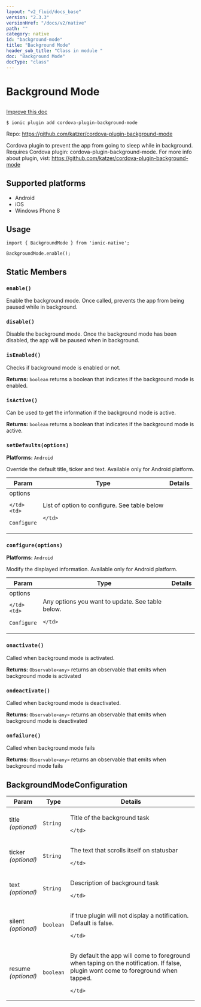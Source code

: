 ```yaml
---
layout: "v2_fluid/docs_base"
version: "2.3.3"
versionHref: "/docs/v2/native"
path: ""
category: native
id: "background-mode"
title: "Background Mode"
header_sub_title: "Class in module "
doc: "Background Mode"
docType: "class"
---
```








<h1 class="api-title">
  
  Background Mode
  

  

  </h1>

<a class="improve-v2-docs" href="http://github.com/driftyco/ionic-native/edit/master/src/plugins/backgroundmode.ts#L34">
  Improve this doc
</a>



<!-- decorators -->





<pre><code>$ ionic plugin add cordova-plugin-background-mode</code></pre>
<p>Repo:
  <a href="https://github.com/katzer/cordova-plugin-background-mode">
    https://github.com/katzer/cordova-plugin-background-mode
  </a>
</p>

<!-- description -->

<p>Cordova plugin to prevent the app from going to sleep while in background.
Requires Cordova plugin: cordova-plugin-background-mode. For more info about plugin, vist: <a href="https://github.com/katzer/cordova-plugin-background-mode">https://github.com/katzer/cordova-plugin-background-mode</a></p>


<!-- @platforms tag -->
<h2>Supported platforms</h2>

<ul>
  <li>Android</li><li>iOS</li><li>Windows Phone 8</li>
</ul>

<!-- @platforms tag end -->


<!-- if doc.decorators -->

<!-- @usage tag -->

<h2>Usage</h2>

<pre><code class="lang-typescript">import { BackgroundMode } from &#39;ionic-native&#39;;

BackgroundMode.enable();
</code></pre>




<!-- @property tags -->


<h2>Static Members</h2>

<div id="enable"></div>
<h3><code>enable()</code>
  
</h3>




Enable the background mode.
Once called, prevents the app from being paused while in background.










<div id="disable"></div>
<h3><code>disable()</code>
  
</h3>


Disable the background mode.
Once the background mode has been disabled, the app will be paused when in background.










<div id="isEnabled"></div>
<h3><code>isEnabled()</code>
  
</h3>




Checks if background mode is enabled or not.






<div class="return-value" markdown="1">
  <i class="icon ion-arrow-return-left"></i>
  <b>Returns:</b> 
<code>boolean</code> returns a boolean that indicates if the background mode is enabled.
</div>



<div id="isActive"></div>
<h3><code>isActive()</code>
  
</h3>




Can be used to get the information if the background mode is active.






<div class="return-value" markdown="1">
  <i class="icon ion-arrow-return-left"></i>
  <b>Returns:</b> 
<code>boolean</code> returns a boolean that indicates if the background mode is active.
</div>



<div id="setDefaults"></div>
<h3><code>setDefaults(options)</code>
  
</h3>


<p>
  <b>Platforms:</b>
  <code>Android</code>&nbsp;
  </p>



Override the default title, ticker and text.
Available only for Android platform.


<table class="table param-table" style="margin:0;">
  <thead>
  <tr>
    <th>Param</th>
    <th>Type</th>
    <th>Details</th>
  </tr>
  </thead>
  <tbody>
  
  <tr>
    <td>
      options
      
      
    </td>
    <td>
      
<code>Configure</code>
    </td>
    <td>
      <p>List of option to configure. See table below</p>

      
    </td>
  </tr>
  
  </tbody>
</table>







<div id="configure"></div>
<h3><code>configure(options)</code>
  
</h3>


<p>
  <b>Platforms:</b>
  <code>Android</code>&nbsp;
  </p>



Modify the displayed information.
Available only for Android platform.


<table class="table param-table" style="margin:0;">
  <thead>
  <tr>
    <th>Param</th>
    <th>Type</th>
    <th>Details</th>
  </tr>
  </thead>
  <tbody>
  
  <tr>
    <td>
      options
      
      
    </td>
    <td>
      
<code>Configure</code>
    </td>
    <td>
      <p>Any options you want to update. See table below.</p>

      
    </td>
  </tr>
  
  </tbody>
</table>







<div id="onactivate"></div>
<h3><code>onactivate()</code>
  
</h3>


Called when background mode is activated.






<div class="return-value" markdown="1">
  <i class="icon ion-arrow-return-left"></i>
  <b>Returns:</b> 
<code>Observable&lt;any&gt;</code> returns an observable that emits when background mode is activated
</div>



<div id="ondeactivate"></div>
<h3><code>ondeactivate()</code>
  
</h3>


Called when background mode is deactivated.






<div class="return-value" markdown="1">
  <i class="icon ion-arrow-return-left"></i>
  <b>Returns:</b> 
<code>Observable&lt;any&gt;</code> returns an observable that emits when background mode is deactivated
</div>



<div id="onfailure"></div>
<h3><code>onfailure()</code>
  
</h3>


Called when background mode fails






<div class="return-value" markdown="1">
  <i class="icon ion-arrow-return-left"></i>
  <b>Returns:</b> 
<code>Observable&lt;any&gt;</code> returns an observable that emits when background mode fails
</div>




<!-- methods on the class -->



<!-- other classes -->

<!-- end other classes -->

<!-- interfaces -->

<!--<h2><a class="anchor" name="interfaces" href="#interfaces"></a>Interfaces</h2>-->


<h2><a class="anchor" name="BackgroundModeConfiguration" href="#BackgroundModeConfiguration"></a>BackgroundModeConfiguration</h2>


<table class="table param-table" style="margin:0;">
  <thead>
  <tr>
    <th>Param</th>
    <th>Type</th>
    <th>Details</th>
  </tr>
  </thead>
  <tbody>
  
  <tr>
    <td>
      title
      <div><em>(optional)</em></div>
    </td>
    <td>
      <code>String</code>
    </td>
    <td>
      <p>Title of the background task</p>

    </td>
  </tr>
  
  <tr>
    <td>
      ticker
      <div><em>(optional)</em></div>
    </td>
    <td>
      <code>String</code>
    </td>
    <td>
      <p>The text that scrolls itself on statusbar</p>

    </td>
  </tr>
  
  <tr>
    <td>
      text
      <div><em>(optional)</em></div>
    </td>
    <td>
      <code>String</code>
    </td>
    <td>
      <p>Description of background task</p>

    </td>
  </tr>
  
  <tr>
    <td>
      silent
      <div><em>(optional)</em></div>
    </td>
    <td>
      <code>boolean</code>
    </td>
    <td>
      <p>if true plugin will not display a notification. Default is false.</p>

    </td>
  </tr>
  
  <tr>
    <td>
      resume
      <div><em>(optional)</em></div>
    </td>
    <td>
      <code>boolean</code>
    </td>
    <td>
      <p>By default the app will come to foreground when taping on the notification. If false, plugin wont come to foreground when tapped.</p>

    </td>
  </tr>
  
  </tbody>
</table>





<!-- end interfaces -->

<!-- related link --><!-- end content block -->


<!-- end body block -->

